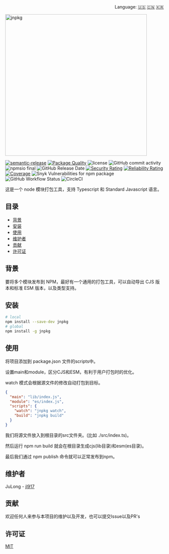 
<div align="right">
  Language:
  <a title="English" href="./README.md">🇺🇸</a>
  <a title="Chinese" href="./README.zh-CN.md">🇨🇳</a>
  <a title="Korean" href="./README.ko-KR.md">🇰🇷</a>
</div>

<p aligin="center">
  <img src="https://raw.githubusercontent.com/jl917/jnpkg/master/JNPKG.png" alt="jnpkg" width="450"/>
</p>

[![semantic-release](https://img.shields.io/badge/semantic-release-e10079.svg?logo=semantic-release)](https://github.com/semantic-release/semantic-release)
[![Package Quality](https://packagequality.com/shield/jnpkg.svg)](https://packagequality.com/#?package=jnpkg)
![license](https://img.shields.io/npm/l/jnpkg)
![GitHub commit activity](https://img.shields.io/github/commit-activity/m/jl917/jnpkg)
![npmsio final](https://img.shields.io/npms-io/final-score/jnpkg)
![GitHub Release Date](https://img.shields.io/github/release-date/jl917/jnpkg)
[![Security Rating](https://sonarcloud.io/api/project_badges/measure?project=jl917_jnpkg&metric=security_rating)](https://sonarcloud.io/summary/new_code?id=jl917_jnpkg)
[![Reliability Rating](https://sonarcloud.io/api/project_badges/measure?project=jl917_jnpkg&metric=reliability_rating)](https://sonarcloud.io/summary/new_code?id=jl917_jnpkg)
[![Coverage](https://sonarcloud.io/api/project_badges/measure?project=jl917_jnpkg&metric=coverage)](https://sonarcloud.io/summary/new_code?id=jl917_jnpkg)
![Snyk Vulnerabilities for npm package](https://img.shields.io/snyk/vulnerabilities/npm/jnpkg)
![GitHub Workflow Status](https://img.shields.io/github/workflow/status/jl917/jnpkg/Release?label=GitHub%20Action%20build)
![CircleCI](https://img.shields.io/circleci/build/gh/jl917/jnpkg?label=Circleci%20build)

这是一个 node 模块打包工具，支持 Typescript 和 Standard Javascript 语言。



## 目录

- [背景](#背景)
- [安装](#安装)
- [使用](#使用)
- [维护者](#维护者)
- [贡献](#贡献)
- [许可证](#许可证)



## 背景

要将多个模块发布到 NPM，最好有一个通用的打包工具，可以自动导出 CJS 版本和标准 ESM 版本，以及类型支持。



## 安装

```sh
# local
npm install --save-dev jnpkg
# global
npm install -g jnpkg
```



## 使用

将项目添加到 package.json 文件的scripts中。

设置main和module，区分CJS和ESM，有利于用户打包时的优化。

watch 模式会根据源文件的修改自动打包到目标。

```json
{
  "main": "lib/index.js",
  "module": "es/index.js",
  "scripts": {
    "watch": "jnpkg watch",
    "build": "jnpkg build"
  }
}
```

我们将源文件放入到根目录的src文件夹。(比如 ./src/index.ts)。

然后运行 npm run build 就会在根目录生成cjs(lib目录)和esm(es目录)。

最后我们通过 npm publish 命令就可以正常发布到npm。



## 维护者

JuLong - [jl917](https://github.com/jl917)



## 贡献

欢迎任何人来参与本项目的维护以及开发，也可以提交Issue以及PR's



## 许可证

[MIT](https://github.com/jl917/jnpkg/blob/master/LICENSE)

